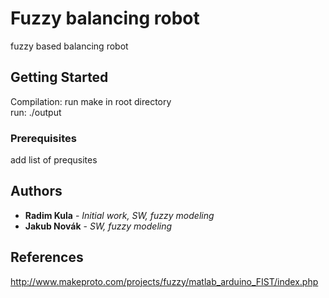 # Fuzzy balancing robot

fuzzy based balancing robot

## Getting Started

Compilation: run make in root directory<br/>
run: ./output

### Prerequisites

add list of prequsites

## Authors

* **Radim Kula** - *Initial work, SW, fuzzy modeling* 
* **Jakub Novák** - *SW, fuzzy modeling* 

## References

http://www.makeproto.com/projects/fuzzy/matlab_arduino_FIST/index.php
